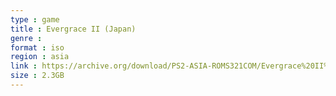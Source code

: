 ```yaml
---
type : game
title : Evergrace II (Japan)
genre : 
format : iso
region : asia
link : https://archive.org/download/PS2-ASIA-ROMS321COM/Evergrace%20II%20%28Japan%29.7z
size : 2.3GB
---
```

